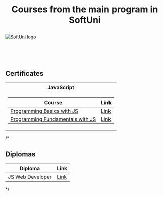 # <p align="center"> Courses from the main program in SoftUni <p>

<a href="https://softuni.bg/trainings/courses" rel="Courses"> ![SoftUni logo][logo] </a>

[logo]: http://innovationstarterbox.bg/wp-content/uploads/2016/05/Softuni_logo_trasparent.png "Logo Title Text 2"

<br/>
<br/>
<br/>

<h2> Certificates </h2>

<table>

<tr>
 
  <th> JavaScript </th>
 
</tr>

<tr>
<td>

| **Course**                                                            | **Link**                                                   |
| --------------------------------------------------------------------- | ---------------------------------------------------------- |
| <a href="https://softuni.bg/trainings/3440/programming-basics-with-javascript-june-2021" > Programming Basics with JS </a>         | <a href="https://softuni.bg/certificates/details/109694/f29b0a4b"> Link</a> |
| <a href="https://softuni.bg/trainings/3449/programming-fundamentals-with-javascript-september-2021">Programming Fundamentals with JS</a> | <a href="https://softuni.bg/certificates/details/119706/9291afcf"> Link</a> |

</td>

</tr>

</table>

/*<h2> Diplomas </h2>

<td>

| **Diploma**      | **Link**                                                                    |
| ---------------- | --------------------------------------------------------------------------- |
| JS Web Developer | <a href=""> Link </a> |

</td>*/
